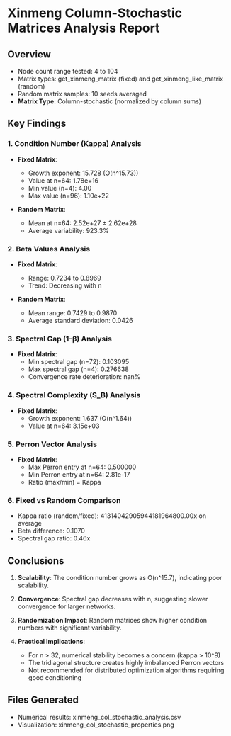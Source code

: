 # Xinmeng Column-Stochastic Matrices Analysis Report

## Overview
- Node count range tested: 4 to 104
- Matrix types: get_xinmeng_matrix (fixed) and get_xinmeng_like_matrix (random)
- Random matrix samples: 10 seeds averaged
- **Matrix Type**: Column-stochastic (normalized by column sums)

## Key Findings

### 1. Condition Number (Kappa) Analysis
- **Fixed Matrix**:
  - Growth exponent: 15.728 (O(n^15.73))
  - Value at n=64: 1.78e+16
  - Min value (n=4): 4.00
  - Max value (n=96): 1.10e+22

- **Random Matrix**:
  - Mean at n=64: 2.52e+27 ± 2.62e+28
  - Average variability: 923.3%

### 2. Beta Values Analysis
- **Fixed Matrix**:
  - Range: 0.7234 to 0.8969
  - Trend: Decreasing with n

- **Random Matrix**:
  - Mean range: 0.7429 to 0.9870
  - Average standard deviation: 0.0426

### 3. Spectral Gap (1-β) Analysis
- **Fixed Matrix**:
  - Min spectral gap (n=72): 0.103095
  - Max spectral gap (n=4): 0.276638
  - Convergence rate deterioration: nan%

### 4. Spectral Complexity (S_B) Analysis
- **Fixed Matrix**:
  - Growth exponent: 1.637 (O(n^1.64))
  - Value at n=64: 3.15e+03

### 5. Perron Vector Analysis
- **Fixed Matrix**:
  - Max Perron entry at n=64: 0.500000
  - Min Perron entry at n=64: 2.81e-17
  - Ratio (max/min) = Kappa

### 6. Fixed vs Random Comparison
- Kappa ratio (random/fixed): 41314042905944181964800.00x on average
- Beta difference: 0.1070
- Spectral gap ratio: 0.46x

## Conclusions

1. **Scalability**: The condition number grows as O(n^15.7), indicating poor scalability.

2. **Convergence**: Spectral gap decreases with n, suggesting slower convergence for larger networks.

3. **Randomization Impact**: Random matrices show higher condition numbers with significant variability.

4. **Practical Implications**: 
   - For n > 32, numerical stability becomes a concern (kappa > 10^9)
   - The tridiagonal structure creates highly imbalanced Perron vectors
   - Not recommended for distributed optimization algorithms requiring good conditioning

## Files Generated
- Numerical results: xinmeng_col_stochastic_analysis.csv
- Visualization: xinmeng_col_stochastic_properties.png
